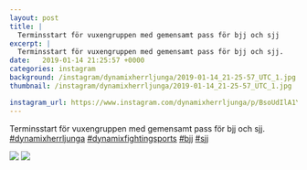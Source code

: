 ```yaml
---
layout: post
title: |
  Terminsstart för vuxengruppen med gemensamt pass för bjj och sjj
excerpt: |
  Terminsstart för vuxengruppen med gemensamt pass för bjj och sjj.    
date:   2019-01-14 21:25:57 +0000
categories: instagram
background: /instagram/dynamixherrljunga/2019-01-14_21-25-57_UTC_1.jpg
thumbnail: /instagram/dynamixherrljunga/2019-01-14_21-25-57_UTC_1.jpg

instagram_url: https://www.instagram.com/dynamixherrljunga/p/BsoUdIlA1YM
---
```

Terminsstart för vuxengruppen med gemensamt pass för bjj och sjj. [#dynamixherrljunga](https://www.instagram.com/explore/tags/dynamixherrljunga/) [#dynamixfightingsports](https://www.instagram.com/explore/tags/dynamixfightingsports/) [#bjj](https://www.instagram.com/explore/tags/bjj/) [#sjj](https://www.instagram.com/explore/tags/sjj/)



<img src='/www-dynamix-herrljunga/instagram/dynamixherrljunga/2019-01-14_21-25-57_UTC_1.jpg' class='img-fluid' />


<img src='/www-dynamix-herrljunga/instagram/dynamixherrljunga/2019-01-14_21-25-57_UTC_2.jpg' class='img-fluid' />

